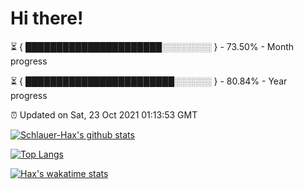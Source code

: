 # Hi there!

⏳ { ██████████████████████░░░░░░░░ } - 73.50% - Month progress

⏳ { ████████████████████████░░░░░░ } - 80.84% - Year progress

⏰ Updated on Sat, 23 Oct 2021 01:13:53 GMT


[![Schlauer-Hax's github stats](https://github-readme-stats.vercel.app/api?username=Schlauer-Hax&show_icons=true&theme=dark&count_private=true)](https://github.com/Schlauer-Hax)


[![Top Langs](https://github-readme-stats.vercel.app/api/top-langs/?username=Schlauer-Hax&layout=compact&theme=dark)](https://github.com/Schlauer-Hax?tab=repositories)


[![Hax's wakatime stats](https://github-readme-stats.vercel.app/api/wakatime?username=Hax&theme=dark)](https://wakatime.com/@Hax)

